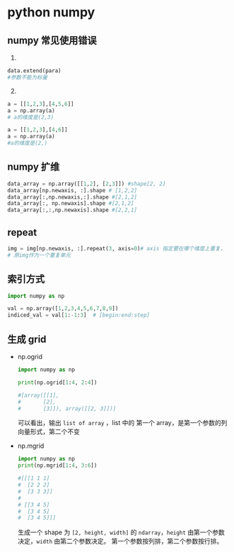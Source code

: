 # python numpy

## numpy 常见使用错误
1.
```python
data.extend(para)
#参数不能为标量
```

2.
```python
a = [[1,2,3],[4,5,6]]
a = np.array(a)
# a的维度是(2,3)

a = [[1,2,3],[4,6]]
a = np.array(a)
#a的维度是(2,)
```
## numpy 扩维

```python
data_array = np.array([[1,2], [2,3]]) #shape[2, 2]
data_array[np.newaxis, :].shape # [1,2,2]
data_array[:,np.newaxis,:].shape #[2,1,2]
data_array[:, np.newaxis].shape #[2,1,2]
data_array[:,:,np.newaxis].shape #[2,2,1]
```

## repeat
```python
img = img[np.newaxis, :].repeat(3, axis=0)# axis 指定要在哪个维度上重复，
# 原img作为一个重复单元
```



## 索引方式

```python
import numpy as np

val = np.array([1,2,3,4,5,6,7,8,9])
indiced_val = val[1:-1:3]  # [begin:end:step]
```



## 生成 grid

* np.ogrid

  ```python
  import numpy as np

  print(np.ogrid[1:4, 2:4])

  #[array([[1],
  #       [2],
  #       [3]]), array([[2, 3]])]
  ```

  可以看出，输出 `list of array` ，list 中的 第一个 array，是第一个参数的列向量形式，第二个不变



* np.mgrid

  ```python
  import numpy as np
  print(np.mgrid[1:4, 3:6])

  #[[[1 1 1]
  #  [2 2 2]
  #  [3 3 3]]
  #
  # [[3 4 5]
  #  [3 4 5]
  #  [3 4 5]]]
  ```

  生成一个 shape 为 `[2, height, width]` 的 `ndarray`，`height` 由第一个参数决定，`width` 由第二个参数决定。 第一个参数按列排，第二个参数按行排。

